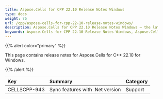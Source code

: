 ```yaml
---
title: Aspose.Cells for CPP 22.10 Release Notes Windows
type: docs
weight: 75
url: /cpp/aspose-cells-for-cpp-22-10-release-notes-windows/
description: Aspose.Cells for CPP 22.10 Release Notes Windows – the latest enhancements, new features, and fixes.
keywords: Aspose.Cells for CPP 22.10 Release Notes Windows, Aspose.Cells for CPP 22.10 Windows updates and fixes
---
```


{{% alert color="primary" %}}

This page contains release notes for Aspose.Cells for C++ 22.10 for Windows.

{{% /alert %}}

|**Key**|**Summary**|**Category**|
| :- | :- | :- |
|CELLSCPP-943|Sync features with .Net version |Support|
